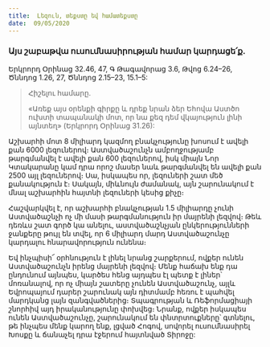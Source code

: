 ```yaml
---
title:  Լեզուն, տեքստը եվ համատեքստը
date:  09/05/2020
---
```


### Այս շաբաթվա ուսումնասիրության համար կարդացե՛ք.
Երկրորդ Օրինաց 32.46, 47, Գ Թագավորաց 3.6, Թվոց 6.24–26, Ծննդոց 1.26, 27, Ծննդոց 2.15–23, 15.1–5:

> <p>Հիշելու համարը.<p>
> «Առեք այս օրենքի գիրքը և դրեք նրան ձեր Եհովա Աստծո ուխտի տապանակի մոտ, որ նա քեզ դեմ վկայություն լինի այնտեղ» (Երկրորդ Օրինաց 31.26):

Աշխարհի մոտ 8 միլիարդ կազմող բնակչությունը խոսում է ավելի քան 6000 լեզուներով։ Աստվածաշունչն ամբողջությամբ թարգմանվել է ավելի քան 600 լեզուներով, իսկ միայն Նոր Կտակարանը կամ դրա որոշ մասեր նաև թարգմանվել են ավելի քան 2500 այլ լեզուներով։ Սա, իսկապես որ, լեզուների շատ մեծ քանակություն է։ Սակայն, միևնույն ժամանակ, այն շարունակում է մնալ աշխարհին հայտնի լեզուների կեսից քիչը։

Հաշվարկվել է, որ աշխարհի բնակչության 1.5 միլիարդը չունի Աստվածաշնչի ոչ մի մասի թարգմանություն իր մայրենի լեզվով։ Թեև դեռևս շատ գործ կա անելու, աստվածաշնչյան ընկերությունների ջանքերը թույլ են տվել, որ 6 միլիարդ մարդ Աստվածաշունչը կարդալու հնարավորություն ունենա։

Եվ ինչպիսի՜ օրհնություն է լինել նրանց շարքերում, ովքեր ունեն Աստվածաշունչն իրենց մայրենի լեզվով։ Մենք հաճախ ենք դա ընդունում այնպես, կարծես հենց այդպես էլ պետք է լիներ՝ մոռանալով, որ ոչ միայն շատերը չունեն Աստվածաշունչ, այլև Եվրոպայում դարեր շարունակ այն դիտմամբ հեռու է պահվել մարդկանց լայն զանգվածներից։ Տպագրության և Ռեֆորմացիայի շնորհիվ այդ իրականությունը փոխվեց։ Նրանք, ովքեր իսկապես ունեն Աստվածաշունչը, շարունակում են փնտրտուքները՝ գտնելու, թե ինչպես մենք կարող ենք, լցված Հոգով, սովորել ուսումնասիրել Խոսքը և ճանաչել դրա էջերում հայտնված Տիրոջը: